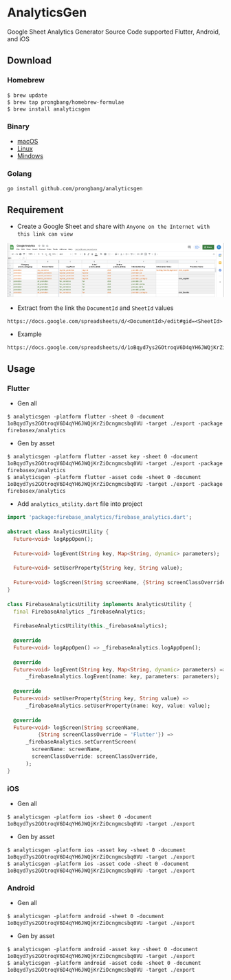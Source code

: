# AnalyticsGen

Google Sheet Analytics Generator Source Code supported Flutter, Android, and iOS

## Download

### Homebrew

```shell
$ brew update
$ brew tap prongbang/homebrew-formulae
$ brew install analyticsgen
```

### Binary

- [macOS](https://github.com/prongbang/analyticsgen/blob/master/analyticsgen?raw=true)
- [Linux](https://github.com/prongbang/analyticsgen/blob/master/binary/linux/analyticsgen?raw=true)
- [Mindows](https://github.com/prongbang/analyticsgen/blob/master/binary/windows/analyticsgen.exe?raw=true)


### Golang

```shell
go install github.com/prongbang/analyticsgen
```

## Requirement

- Create a Google Sheet and share with `Anyone on the Internet with this link can view`

![Sheet](/docs/screenshot.png)

- Extract from the link the `DocumentId` and `SheetId` values

```
https://docs.google.com/spreadsheets/d/<DocumentId>/edit#gid=<SheetId>
```

- Example

```html
https://docs.google.com/spreadsheets/d/1oBqyd7ys2GOtroqV6D4qYH6JWQjKrZiOcngmcsbq0VU/edit#gid=0
```

## Usage

### Flutter

- Gen all

```shell
$ analyticsgen -platform flutter -sheet 0 -document 1oBqyd7ys2GOtroqV6D4qYH6JWQjKrZiOcngmcsbq0VU -target ./export -package firebasex/analytics
```

- Gen by asset

```shell
$ analyticsgen -platform flutter -asset key -sheet 0 -document 1oBqyd7ys2GOtroqV6D4qYH6JWQjKrZiOcngmcsbq0VU -target ./export -package firebasex/analytics
$ analyticsgen -platform flutter -asset code -sheet 0 -document 1oBqyd7ys2GOtroqV6D4qYH6JWQjKrZiOcngmcsbq0VU -target ./export -package firebasex/analytics
```

- Add `analytics_utility.dart` file into project

```dart
import 'package:firebase_analytics/firebase_analytics.dart';

abstract class AnalyticsUtility {
  Future<void> logAppOpen();

  Future<void> logEvent(String key, Map<String, dynamic> parameters);

  Future<void> setUserProperty(String key, String value);

  Future<void> logScreen(String screenName, {String screenClassOverride});
}

class FirebaseAnalyticsUtility implements AnalyticsUtility {
  final FirebaseAnalytics _firebaseAnalytics;

  FirebaseAnalyticsUtility(this._firebaseAnalytics);

  @override
  Future<void> logAppOpen() => _firebaseAnalytics.logAppOpen();

  @override
  Future<void> logEvent(String key, Map<String, dynamic> parameters) =>
      _firebaseAnalytics.logEvent(name: key, parameters: parameters);

  @override
  Future<void> setUserProperty(String key, String value) =>
      _firebaseAnalytics.setUserProperty(name: key, value: value);

  @override
  Future<void> logScreen(String screenName,
          {String screenClassOverride = 'Flutter'}) =>
      _firebaseAnalytics.setCurrentScreen(
        screenName: screenName,
        screenClassOverride: screenClassOverride,
      );
}
```

### iOS

- Gen all

```shell
$ analyticsgen -platform ios -sheet 0 -document 1oBqyd7ys2GOtroqV6D4qYH6JWQjKrZiOcngmcsbq0VU -target ./export
```

- Gen by asset

```shell
$ analyticsgen -platform ios -asset key -sheet 0 -document 1oBqyd7ys2GOtroqV6D4qYH6JWQjKrZiOcngmcsbq0VU -target ./export
$ analyticsgen -platform ios -asset code -sheet 0 -document 1oBqyd7ys2GOtroqV6D4qYH6JWQjKrZiOcngmcsbq0VU -target ./export
```

### Android

- Gen all

```shell
$ analyticsgen -platform android -sheet 0 -document 1oBqyd7ys2GOtroqV6D4qYH6JWQjKrZiOcngmcsbq0VU -target ./export
```

- Gen by asset

```shell
$ analyticsgen -platform android -asset key -sheet 0 -document 1oBqyd7ys2GOtroqV6D4qYH6JWQjKrZiOcngmcsbq0VU -target ./export
$ analyticsgen -platform android -asset code -sheet 0 -document 1oBqyd7ys2GOtroqV6D4qYH6JWQjKrZiOcngmcsbq0VU -target ./export
```
